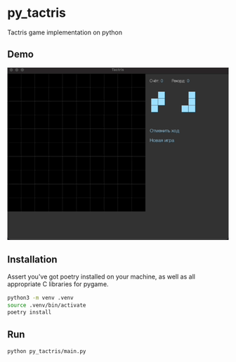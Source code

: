 # py_tactris
Tactris game implementation on python

## Demo
<img src=".github/img/demo.gif">

## Installation
Assert you've got poetry installed on your machine, as well as all appropriate C libraries for pygame.
```bash
python3 -m venv .venv
source .venv/bin/activate
poetry install
```
## Run
```
python py_tactris/main.py
```
